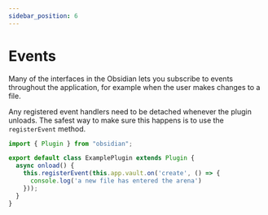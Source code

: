 ```yaml
---
sidebar_position: 6
---
```


# Events

Many of the interfaces in the Obsidian lets you subscribe to events throughout the application, for example when the user makes changes to a file.

Any registered event handlers need to be detached whenever the plugin unloads. The safest way to make sure this happens is to use the `registerEvent` method.

```ts title="main.ts" {5-7}
import { Plugin } from "obsidian";

export default class ExamplePlugin extends Plugin {
  async onload() {
    this.registerEvent(this.app.vault.on('create', () => {
      console.log('a new file has entered the arena')
    }));
  }
}
```
